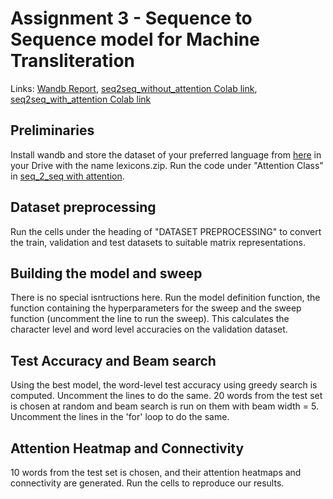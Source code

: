 # Assignment 3 - Sequence to Sequence model for Machine Transliteration

Links: [Wandb Report](https://wandb.ai/kodikarthik21/Assignment-3/reports/Assignment-3-Recurrent-Neural-Networks--Vmlldzo2MzczNjY), [seq2seq_without_attention Colab link](https://colab.research.google.com/drive/1a_Tlb7zOLIna7lk0dbFfWBQIBRPZDsQz?usp=sharing), [seq2seq_with_attention Colab link](https://colab.research.google.com/drive/17YmC8Lyj3ZDgMXzVVtG_4vrCed7mypsg?usp=sharing)

## Preliminaries
Install wandb and store the dataset of your preferred language from [here](https://github.com/google-research-datasets/dakshina) in your Drive with the name lexicons.zip. Run the code under "Attention Class" in [seq_2_seq with attention](https://colab.research.google.com/drive/17YmC8Lyj3ZDgMXzVVtG_4vrCed7mypsg?usp=sharing).

## Dataset preprocessing
Run the cells under the heading of "DATASET PREPROCESSING" to convert the train, validation and test datasets to suitable matrix representations. 

## Building the model and sweep
There is no special isntructions here. Run the model definition function, the function containing the hyperparameters for the sweep and the sweep function (uncomment the line to run the sweep). This calculates the character level and word level accuracies on the validation dataset.

## Test Accuracy and Beam search
Using the best model, the word-level test accuracy using greedy search is computed. Uncomment the lines to do the same. 20 words from the test set is chosen at random and beam search is run on them with beam width = 5. Uncomment the lines in the 'for' loop to do the same.

## Attention Heatmap and Connectivity
10 words from the test set is chosen, and their attention heatmaps and connectivity are generated. Run the cells to reproduce our results.

